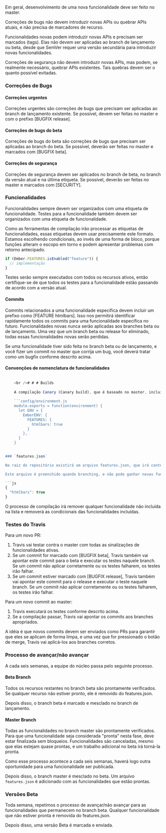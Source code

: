 Em geral, desenvolvimento de uma nova funcionalidade deve ser feito no master.

Correções de bugs não devem introduzir novas APIs ou quebrar APIs atuais, e não precisa de marcadores de recurso.

Funcionalidades novas podem introduzir novas APIs e precisam ser marcados (tags). Elas não devem ser aplicadas ao branch de lançamento ou beta, desde que SemVer requer uma versão secundária para introduzir novas funcionalidades.

Correções de segurança não devem introduzir novas APIs, mas podem, se realmente necessário, quebrar APIs existentes. Tais quebras devem ser o quanto possível evitadas.

### Correções de Bugs

#### Correções urgentes

Correções urgentes são correções de bugs que precisam ser aplicadas ao branch de lançamento existente. Se possível, devem ser feitas no master e com o prefixo [BUGFIX release].

#### Correções de bugs do beta

Correções de bugs do beta são correções de bugs que precisam ser aplicadas ao branch do beta. Se possível, deverão ser feitas no master e marcados com [BUGFIX beta].

#### Correções de segurança

Correções de segurança devem ser aplicados no branch de beta, no branch da versão atual e na última etiqueta. Se possível, deverão ser feitas no master e marcados com [SECURITY].

### Funcionalidades

Funcionalidades sempre devem ser organizados com uma etiqueta de funcionalidade. Testes para a funcionalidade também devem ser organizados com uma etiqueta de funcionalidade.

Como as ferramentas de compilação irão processar as etiquetas de funcionalidades, essas etiquetas devem usar precisamente este formato. Estamos escolhendo condicionais, ao invés de uma forma de bloco, porque funções alteram o escopo em torno e podem apresentar problemas com retorno antecipado.

```js
if (Ember.FEATURES.isEnabled("feature")) {
  // implementação
}
```

Testes serão sempre executados com todos os recursos ativos, então certifique-se de que todos os testes para a funcionalidade estão passando de acordo com a versão atual.

#### Commits

Commits relacionados a uma funcionalidade específica devem incluir um prefixo como [FEATURE htmlbars]. Isso nos permitirá identificar rapidamente todos os commits para uma funcionalidade específica no futuro. Funcionalidades novas nunca serão aplicadas aos branches beta ou de lançamento. Uma vez que um branch beta ou release for eliminado, todas essas funcionalidades novas serão perdidas.

Se uma funcionalidade tiver sido feita no branch beta ou de lançamento, e você fizer um commit no master que corrija um bug, você deverá tratar como um bugfix conforme descrito acima.

#### Convenções de nomenclatura de funcionalidades

```config/environment.js Ember.FEATURES['<packagename>-<feature>'] // if package specific Ember.FEATURES['container-factory-injections'] Ember.FEATURES['htmlbars']

    <br /># # # Builds 
    
    A compilação Canary (Canary build), que é baseado no master, incluirá todas as funcionalidades, guiados pelas condicionais na fonte original. Isto significa que os usuários da compilação Canária podem ativar qualquer características que desejarem, bastando ativa-las antes de criar sua Ember.Application.
    
    ```config/environment.js
    module.exports = function(environment) {
      let ENV = {
        EmberENV: {
          FEATURES: {
            htmlbars: true
          }
        },
      }
    }
    

### `features.json`

Na raiz do repositório existirá um arquivo features.json, que irá conter uma lista de funcionalidades que devem ser ativados para compilações beta ou de lançamento.

Este arquivo é preenchido quando branching, e não pode ganhar novas funcionalidades após o branch original. Ele deverá remover funcionalidades.

```js
{
  "htmlbars": true
}
```

O processo de compilação irá remover qualquer funcionalidade não incluída na lista e removerá as condicionais das funcionalidades incluídas.

### Testes do Travis

Para um novo PR:

1. Travis vai testar contra o master com todas as sinalizações de funcionalidades ativas.
2. Se um commit for marcado com [BUGFIX beta], Travis também vai apontar este commit para o beta e executar os testes naquele branch. Se um commit não aplicar corretamente ou os testes falharem, os testes irão falhar.
3. Se um commit estiver marcado com [BUGFIX release], Travis também vai apontar este commit para o release e executar o teste naquele branch. Se um commit não aplicar corretamente ou os testes falharem, os testes irão falhar.

Para um novo commit ao master:

1. Travis executará os testes conforme descrito acima.
2. Se a compilação passar, Travis vai apontar os commits aos branches apropriados.

A idéia é que novos commits devem ser enviados como PRs para garantir que eles se aplicam de forma limpa, e uma vez que for pressionado o botão de merge, Travis vai aplicá-los aos branches corretos.

### Processo de avançar/não avançar

A cada seis semanas, a equipe do núcleo passa pelo seguinte processo.

#### Beta Branch

Todos os recursos restantes no branch beta são prontamente verificados. Se qualquer recurso não estiver pronto, ele é removido do features.json.

Depois disso, o branch beta é marcado e mesclado no branch de lançamento.

#### Master Branch

Todas as funcionalidades no branch master são prontamente verificados. Para que uma funcionalidade seja considerada "pronta" nesta fase, deve estar finalizada sem bloqueios. Funcionalidades são canceladas, mesmo que elas estejam quase prontas, e um trabalho adicional no beta irá torná-la pronta.

Como esse processo acontece a cada seis semanas, haverá logo outra oportunidade para uma funcionalidade ser publicada.

Depois disso, o branch master é mesclado no beta. Um arquivo `features.json` é adicionado com as funcionalidades que estão prontas.

### Versões Beta

Toda semana, repetimos o processo de avançar/não avançar para as funcionalidades que permanecem no branch beta. Qualquer funcionalidade que não estiver pronta é removida do features.json.

Depois disso, uma versão Beta é marcada e enviada.